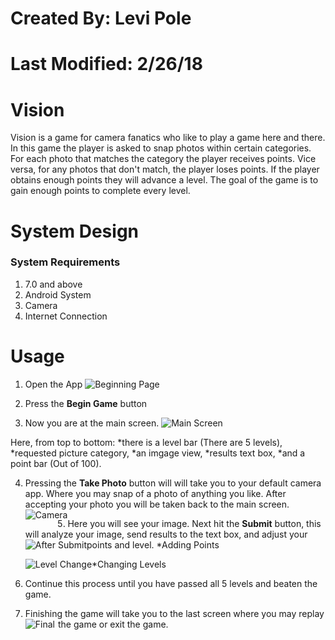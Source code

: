 # Created By: Levi Pole
# Last Modified: 2/26/18

Vision
======
Vision is a game for camera fanatics who like to play a game here and there. In this game the player is asked to snap photos within certain categories. For each photo that matches the category the player receives points. Vice versa, for any photos that don't match, the player loses points. If the player obtains enough points they will advance a level. The goal of the game is to gain enough points to complete every level. 

System Design
=============

### System Requirements
1. 7.0 and above
2. Android System
3. Camera
4. Internet Connection

Usage
=====
1. Open the App
<img src="https://github.com/leviwp48/Teaching-MobileApps/blob/master/projects/project%203/source/CameraExample%20-%20Copy/Design%20Pictures/Open%20View.png"
     alt="Beginning Page"
      style="float: bottom;"/>
     
2. Press the **Begin Game** button

3. Now you are at the main screen. 
<img src="https://github.com/leviwp48/Teaching-MobileApps/blob/master/projects/project%203/source/CameraExample%20-%20Copy/Design%20Pictures/Game%20Layout.png"
     alt="Main Screen"
     style="float: bottom;" />
     
Here, from top to bottom: 
        *there is a level bar (There are 5 levels), 
        *requested picture category, 
        *an imgage view, 
        *results text box,
        *and a point bar (Out of 100). 
                                                           
4. Pressing the **Take Photo** button will will take you to your default camera app. Where you may snap of a photo of anything you like.    After accepting your photo you will be taken back to the main screen. 
<img src="https://github.com/leviwp48/Teaching-MobileApps/blob/master/projects/project%203/source/CameraExample%20-%20Copy/Design%20Pictures/Accept%20Image.png"
     alt="Camera"
     style="float: left;" />

5. Here you will see your image. Next hit the **Submit** button, this will analyze your image, send results to the text box, and adjust    your points and level. 
   *Adding Points 
   <img src="https://github.com/leviwp48/Teaching-MobileApps/blob/master/projects/project%203/source/CameraExample%20-%20Copy/Design%20Pictures/After%20Submit.png"
     alt="After Submit"
     style="float: left;" />
    
   *Changing Levels 
   <img src="https://github.com/leviwp48/Teaching-MobileApps/blob/master/projects/project%203/source/CameraExample%20-%20Copy/Design%20Pictures/Level%20Change.png"
     alt="Level Change"
     style="float: left; " />
   
6. Continue this process until you have passed all 5 levels and beaten the game. 
7. Finishing the game will take you to the last screen where you may replay the game or exit the game. 
 <img src="https://github.com/leviwp48/Teaching-MobileApps/blob/master/projects/project%203/source/CameraExample%20-%20Copy/Design%20Pictures/Final%20view.png"
     alt="Final"
     style="float: left; margin-right: 5px;" />

